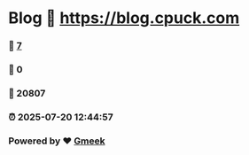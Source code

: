 # Blog :link: https://blog.cpuck.com 
### :page_facing_up: [7](https://blog.cpuck.com/tag.html) 
### :speech_balloon: 0 
### :hibiscus: 20807 
### :alarm_clock: 2025-07-20 12:44:57 
### Powered by :heart: [Gmeek](https://github.com/Meekdai/Gmeek)
